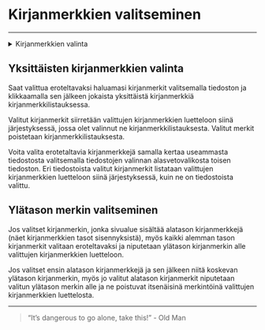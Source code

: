# Kirjanmerkkien valitseminen

---

<details>
    <summary><span class="expand-stub"></span>Kirjanmerkkien valinta</summary>

![Kirjanmerkkien valitsemisen vaiheet](../../images/extract_select_bookmarks.gif)

</details>

## Yksittäisten kirjanmerkkien valinta

Saat valittua eroteltavaksi haluamasi kirjanmerkit valitsemalla tiedoston ja klikkaamalla sen jälkeen jokaista yksittäistä kirjanmerkkiä kirjanmerkkilistauksessa.

Valitut kirjanmerkit siirretään valittujen kirjanmerkkien luetteloon siinä järjestyksessä, jossa olet valinnut ne kirjanmerkkilistauksesta. Valitut merkit poistetaan kirjanmerkkilistauksesta.

Voita valita erotetaltavia kirjanmerkkejä samalla kertaa useammasta tiedostosta valitsemalla tiedostojen valinnan alasvetovalikosta toisen tiedoston. Eri tiedostoista valitut kirjanmerkit listataan valittujen kirjanmerkkien luetteloon siinä järjestyksessä, kuin ne on tiedostoista valittu.

## Ylätason merkin valitseminen

Jos valitset kirjanmerkin, jonka sivualue sisältää alatason kirjanmerkkejä (näet kirjanmerkkien tasot sisennyksistä), myös kaikki alemman tason kirjanmerkit valitaan eroteltavaksi ja niputetaan ylätason kirjanmerkin alle valittujen kirjanmerkkien luetteloon.

Jos valitset ensin alatason kirjanmerkkejä ja sen jälkeen niitä koskevan ylätason kirjanmerkin, myös jo valitut alatason kirjanmerkit niputetaan valitun ylätason merkin alle ja ne poistuvat itsenäisinä merkintöinä valittujen kirjanmerkkien luettelosta.

---

> “It’s dangerous to go alone, take this!” - Old Man
